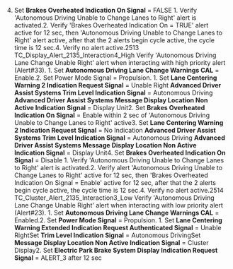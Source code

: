 4. Set **Brakes Overheated Indication On Signal** = FALSE 1. Verify 'Autonomous Driving Unable to Change Lanes to Right' alert is activated.2. Verify 'Brakes Overheated Indication On = TRUE' alert active for 12 sec, then 'Autonomous Driving Unable to Change Lanes to Right' alert active, after that the 2 alerts begin cycle active, the cycle time is 12 sec.4. Verify no alert active.2513 TC_Display_Alert_2135_Interaction4_High Verify 'Autonomous Driving Lane Change Unable Right' alert when interacting with high priority alert (Alert#33). 1. Set **Autonomous Driving Lane Change Warnings CAL** = Enable.2. Set Power Mode Signal = Propulsion. 1. Set **Lane Centering Warning 2 Indication Request Signal** = Unable Right **Advanced Driver Assist Systems Trim Level Indication Signal** = Autonomous Driving **Advanced Driver Assist Systems Message Display Location Non Active Indication Signal** = Display Unit2. Set **Brakes Overheated Indication On Signal** = Enable within 2 sec of 'Autonomous Driving Unable to Change Lanes to Right' active3. Set **Lane Centering Warning 2 Indication Request Signal** = No Indication **Advanced Driver Assist Systems Trim Level Indication Signal** = Autonomous Driving **Advanced Driver Assist Systems Message Display Location Non Active Indication Signal** = Display Unit4. Set **Brakes Overheated Indication On Signal** = Disable 1. Verify 'Autonomous Driving Unable to Change Lanes to Right' alert is activated.2. Verify alert 'Autonomous Driving Unable to Change Lanes to Right' active for 12 sec, then 'Brakes Overheated Indication On Signal = Enable' active for 12 sec, after that the 2 alerts begin cycle active, the cycle time is 12 sec.4. Verify no alert active.2514 TC_Cluster_Alert_2135_Interaction3_Low Verify 'Autonomous Driving Lane Change Unable Right' alert when interacting with low priority alert (Alert#23). 1. Set **Autonomous Driving Lane Change Warnings CAL** = Enabled.2. Set **Power Mode Signal** = Propulsion. 1. Set **Lane Centering Warning Extended Indication Request Authenticated Signal** = Unable RightSet **Trim Level Indication Signal** = Autonomous DrivingSet **Message Display Location Non Active Indication Signal** = Cluster Display2. Set **Electric Park Brake System Display Indication Request Signal** = ALERT_3 after 12 sec